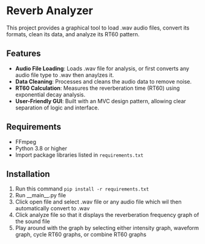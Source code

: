# Reverb Analyzer
This project provides a graphical tool to load .wav audio files, convert its formats, clean its data, and analyze its RT60 pattern.

## Features
- **Audio File Loading**: Loads .wav file for analysis, or first converts any audio file type to .wav then anaylzes it.  
- **Data Cleaning**: Processes and cleans the audio data to remove noise.  
- **RT60 Calculation**: Measures the reverberation time (RT60) using exponential decay analysis.  
- **User-Friendly GUI**: Built with an MVC design pattern, allowing clear separation of logic and interface.

## Requirements
- FFmpeg
- Python 3.8 or higher  
- Import package libraries listed in `requirements.txt`

## Installation
1. Run this command ```pip install -r requirements.txt```
2. Run \_\_main\_\_.py file
3. Click open file and select .wav file or any audio file which wil then automatically convert to .wav
4. Click analyze file so that it displays the reverberation frequency graph of the sound file
5. Play around with the graph by selecting either intensity graph, waveform graph, cycle RT60 graphs, or combine RT60 graphs
